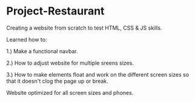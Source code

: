 # Project-Restaurant
Creating a website from scratch to test HTML, CSS &amp; JS skills. 

Learned how to: 

1.) Make a functional navbar. 

2.) How to adjust website for multiple sreens sizes. 

3.) How to make elements float and work on the different screen sizes so that it doesn't clog the page up or break. 

Website optimized for all screen sizes and phones.
